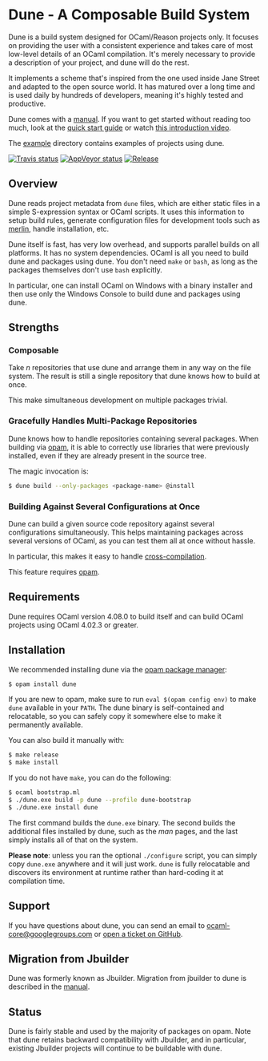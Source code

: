 Dune - A Composable Build System
================================

Dune is a build system designed for OCaml/Reason projects only. It
focuses on providing the user with a consistent experience and takes
care of most low-level details of an OCaml compilation. It's merely necessary 
to provide a description of your project, and dune will
do the rest.

It implements a scheme that's inspired from the one used inside Jane
Street and adapted to the open source world. It has matured over a
long time and is used daily by hundreds of developers, meaning 
it's highly tested and productive.

Dune comes with a [manual][manual]. If you want to get started
without reading too much, look at the [quick start
guide][quick-start] or watch [this introduction video][video].

The [example][example] directory contains examples of projects using
dune.

[![Travis status][travis-img]][travis]
[![AppVeyor status][appveyor-img]][appveyor]
[![Release][release-img]][release]

[manual]:         https://dune.readthedocs.io/en/latest/
[quick-start]:    https://dune.readthedocs.io/en/latest/quick-start.html
[example]:        https://github.com/ocaml/dune/tree/master/example
[travis]:         https://travis-ci.org/ocaml/dune
[travis-img]:     https://travis-ci.org/ocaml/dune.svg?branch=master
[appveyor]:       https://ci.appveyor.com/project/diml/dune/branch/master
[appveyor-img]:   https://ci.appveyor.com/api/projects/status/rsxayce22e8f2jkp?svg=true
[release]:        https://github.com/ocaml/dune/releases
[release-img]:    https://img.shields.io/github/release/ocaml/dune.svg
[merlin]:         https://github.com/ocaml/merlin
[opam]:           https://opam.ocaml.org
[issues]:         https://github.com/ocaml/dune/issues
[dune-release]:   https://github.com/ocamllabs/dune-release
[video]:          https://youtu.be/BNZhmMAJarw

Overview
--------

Dune reads project metadata from `dune` files, which are either
static files in a simple S-expression syntax or OCaml scripts. It uses
this information to setup build rules, generate configuration files
for development tools such as [merlin][merlin], handle installation,
etc.

Dune itself is fast, has very low overhead, and supports parallel
builds on all platforms. It has no system dependencies. OCaml is all you need
to build dune and packages using dune. You don't need
`make` or `bash`, as long as the packages themselves don't use `bash`
explicitly.

In particular, one can install OCaml on Windows with a binary installer
and then use only the Windows Console to build dune and packages
using dune.

Strengths
---------

### Composable

Take *n* repositories that use dune and arrange them in any way on the
file system. The result is still a single repository that dune
knows how to build at once.

This make simultaneous development on multiple packages trivial.

### Gracefully Handles Multi-Package Repositories

Dune knows how to handle repositories containing several
packages. When building via [opam][opam], it is able to correctly use
libraries that were previously installed, even if they are already
present in the source tree.

The magic invocation is:

```sh
$ dune build --only-packages <package-name> @install
```

### Building Against Several Configurations at Once

Dune can build a given source code repository against
several configurations simultaneously. This helps maintaining packages
across several versions of OCaml, as you can test them all at once
without hassle.

In particular, this makes it easy to handle [cross-compilation](https://dune.readthedocs.io/en/latest/cross-compilation.html).

This feature requires [opam][opam].

Requirements
------------

Dune requires OCaml version 4.08.0 to build itself and can build OCaml
projects using OCaml 4.02.3 or greater.

Installation
------------

We recommended installing dune via the [opam package manager][opam]:

```sh
$ opam install dune
```

If you are new to opam, make sure to run `eval $(opam config env)` to
make `dune` available in your `PATH`. The dune binary is self-contained 
and relocatable, so you can safely copy it somewhere else to
make it permanently available.

You can also build it manually with:

```sh
$ make release
$ make install
```

If you do not have `make`, you can do the following:

```sh
$ ocaml bootstrap.ml
$ ./dune.exe build -p dune --profile dune-bootstrap
$ ./dune.exe install dune
```

The first command builds the `dune.exe` binary. The second builds the
additional files installed by dune, such as the *man* pages, and
the last simply installs all of that on the system.

**Please note**: unless you ran the optional `./configure` script, you can
simply copy `dune.exe` anywhere and it will just work. `dune` is
fully relocatable and discovers its environment at runtime rather than
hard-coding it at compilation time.

Support
-------

If you have questions about dune, you can send an email to
ocaml-core@googlegroups.com or [open a ticket on GitHub][issues].


Migration from Jbuilder
-----------------------

Dune was formerly known as Jbuilder. Migration from jbuilder to dune is
described in the [manual](http://dune.readthedocs.io/en/latest/migration.html).

Status
------

Dune is fairly stable and used by the majority of packages on
opam. Note that dune retains backward compatibility with Jbuilder, and
in particular, existing Jbuilder projects will continue to be buildable
with dune.
